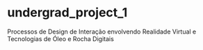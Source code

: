 # undergrad_project_1
Processos de Design de Interação envolvendo Realidade Virtual e Tecnologias de Óleo e Rocha Digitais
